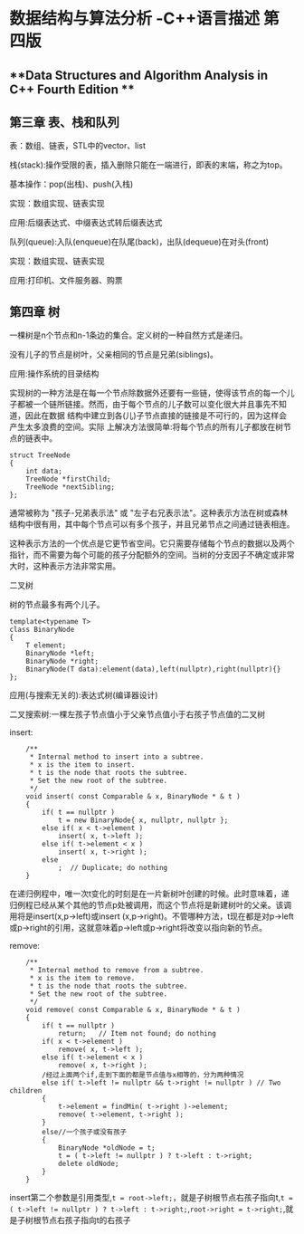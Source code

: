 # **数据结构与算法分析 -C++语言描述 第四版**
## **Data Structures and Algorithm Analysis in C++ Fourth Edition **

## 第三章 表、栈和队列
表：数组、链表，STL中的vector、list

栈(stack):操作受限的表，插入删除只能在一端进行，即表的末端，称之为top。

基本操作：pop(出栈)、push(入栈)

实现：数组实现、链表实现

应用:后缀表达式、中缀表达式转后缀表达式

队列(queue):入队(enqueue)在队尾(back)，出队(dequeue)在对头(front)

实现：数组实现、链表实现

应用:打印机、文件服务器、购票

## 第四章 树
一棵树是n个节点和n-1条边的集合。定义树的一种自然方式是递归。

没有儿子的节点是树叶，父亲相同的节点是兄弟(siblings)。

应用:操作系统的目录结构

实现树的一种方法是在每一个节点除数据外还要有一些链，使得该节点的每一个儿子都被一个链所链接。然而，由于每个节点的儿子数可以变化很大并且事先不知道，因此在数据
结构中建立到各(儿)子节点直接的链接是不可行的，因为这样会产生太多浪费的空间。实际
上解决方法很简单:将每个节点的所有儿子都放在树节点的链表中。

```
struct TreeNode
{
    int data;
    TreeNode *firstChild;
    TreeNode *nextSibling;
};
```

通常被称为 "孩子-兄弟表示法" 或 "左子右兄表示法"。这种表示方法在树或森林结构中很有用，其中每个节点可以有多个孩子，并且兄弟节点之间通过链表相连。

这种表示方法的一个优点是它更节省空间。它只需要存储每个节点的数据以及两个指针，而不需要为每个可能的孩子分配额外的空间。当树的分支因子不确定或非常大时，这种表示方法非常实用。

二叉树

树的节点最多有两个儿子。
```
template<typename T> 
class BinaryNode
{
    T element;
    BinaryNode *left;
    BinaryNode *right;
    BinaryNode(T data):element(data),left(nullptr),right(nullptr){}
};
```

应用(与搜索无关的):表达式树(编译器设计)

二叉搜索树:一棵左孩子节点值小于父亲节点值小于右孩子节点值的二叉树

insert:
```
    /**
     * Internal method to insert into a subtree.
     * x is the item to insert.
     * t is the node that roots the subtree.
     * Set the new root of the subtree.
     */
    void insert( const Comparable & x, BinaryNode * & t )
    {
        if( t == nullptr )
            t = new BinaryNode{ x, nullptr, nullptr };
        else if( x < t->element )
            insert( x, t->left );
        else if( t->element < x )
            insert( x, t->right );
        else
            ;  // Duplicate; do nothing
    }
```
在递归例程中，唯一次t变化的时刻是在一片新树叶创建的时候。此时意味着，递归例程已经从某个其他的节点p处被调用，而这个节点将是新建树叶的父亲。该调用将是insert(x,p->left)或insert (x,p->right)。不管哪种方法，t现在都是对p->left 或p->right的引用，这就意味着p->left或p->right将改变以指向新的节点。

remove:
```
    /**
     * Internal method to remove from a subtree.
     * x is the item to remove.
     * t is the node that roots the subtree.
     * Set the new root of the subtree.
     */
    void remove( const Comparable & x, BinaryNode * & t )
    {
        if( t == nullptr )
            return;   // Item not found; do nothing
        if( x < t->element )
            remove( x, t->left );
        else if( t->element < x )
            remove( x, t->right );
        /经过上面两个if,走到下面的都是节点值与x相等的，分为两种情况
        else if( t->left != nullptr && t->right != nullptr ) // Two children
        {
            t->element = findMin( t->right )->element;
            remove( t->element, t->right );
        }
        else//一个孩子或没有孩子
        {
            BinaryNode *oldNode = t;
            t = ( t->left != nullptr ) ? t->left : t->right;
            delete oldNode;
        }
    }
```

insert第二个参数是引用类型,`t = root->left;`，就是子树根节点右孩子指向t,`t = ( t->left != nullptr ) ? t->left : t->right;`,`root->right = t->right;`,就是子树根节点右孩子指向t的右孩子
